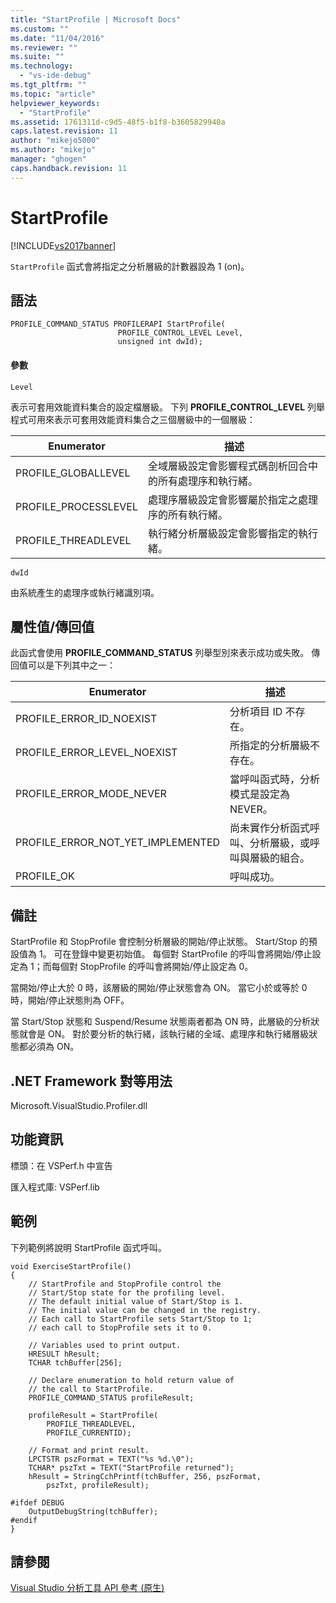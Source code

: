 ```yaml
---
title: "StartProfile | Microsoft Docs"
ms.custom: ""
ms.date: "11/04/2016"
ms.reviewer: ""
ms.suite: ""
ms.technology: 
  - "vs-ide-debug"
ms.tgt_pltfrm: ""
ms.topic: "article"
helpviewer_keywords: 
  - "StartProfile"
ms.assetid: 1761311d-c9d5-48f5-b1f8-b3605829940a
caps.latest.revision: 11
author: "mikejo5000"
ms.author: "mikejo"
manager: "ghogen"
caps.handback.revision: 11
---
```

# StartProfile
[!INCLUDE[vs2017banner](../code-quality/includes/vs2017banner.md)]

`StartProfile` 函式會將指定之分析層級的計數器設為 1 \(on\)。  
  
## 語法  
  
```  
PROFILE_COMMAND_STATUS PROFILERAPI StartProfile(  
                        PROFILE_CONTROL_LEVEL Level,   
                        unsigned int dwId);  
```  
  
#### 參數  
 `Level`  
  
 表示可套用效能資料集合的設定檔層級。  下列 **PROFILE\_CONTROL\_LEVEL** 列舉程式可用來表示可套用效能資料集合之三個層級中的一個層級：  
  
|Enumerator|描述|  
|----------------|--------|  
|PROFILE\_GLOBALLEVEL|全域層級設定會影響程式碼剖析回合中的所有處理序和執行緒。|  
|PROFILE\_PROCESSLEVEL|處理序層級設定會影響屬於指定之處理序的所有執行緒。|  
|PROFILE\_THREADLEVEL|執行緒分析層級設定會影響指定的執行緒。|  
  
 `dwId`  
  
 由系統產生的處理序或執行緒識別項。  
  
## 屬性值\/傳回值  
 此函式會使用 **PROFILE\_COMMAND\_STATUS** 列舉型別來表示成功或失敗。  傳回值可以是下列其中之一：  
  
|Enumerator|描述|  
|----------------|--------|  
|PROFILE\_ERROR\_ID\_NOEXIST|分析項目 ID 不存在。|  
|PROFILE\_ERROR\_LEVEL\_NOEXIST|所指定的分析層級不存在。|  
|PROFILE\_ERROR\_MODE\_NEVER|當呼叫函式時，分析模式是設定為 NEVER。|  
|PROFILE\_ERROR\_NOT\_YET\_IMPLEMENTED|尚未實作分析函式呼叫、分析層級，或呼叫與層級的組合。|  
|PROFILE\_OK|呼叫成功。|  
  
## 備註  
 StartProfile 和 StopProfile 會控制分析層級的開始\/停止狀態。  Start\/Stop 的預設值為 1。  可在登錄中變更初始值。  每個對 StartProfile 的呼叫會將開始\/停止設定為 1；而每個對 StopProfile 的呼叫會將開始\/停止設定為 0。  
  
 當開始\/停止大於 0 時，該層級的開始\/停止狀態會為 ON。  當它小於或等於 0 時，開始\/停止狀態則為 OFF。  
  
 當 Start\/Stop 狀態和 Suspend\/Resume 狀態兩者都為 ON 時，此層級的分析狀態就會是 ON。  對於要分析的執行緒，該執行緒的全域、處理序和執行緒層級狀態都必須為 ON。  
  
## .NET Framework 對等用法  
 Microsoft.VisualStudio.Profiler.dll  
  
## 功能資訊  
 標頭：在 VSPerf.h 中宣告  
  
 匯入程式庫: VSPerf.lib  
  
## 範例  
 下列範例將說明 StartProfile 函式呼叫。  
  
```  
void ExerciseStartProfile()  
{  
    // StartProfile and StopProfile control the  
    // Start/Stop state for the profiling level.   
    // The default initial value of Start/Stop is 1.   
    // The initial value can be changed in the registry.   
    // Each call to StartProfile sets Start/Stop to 1;   
    // each call to StopProfile sets it to 0.   
  
    // Variables used to print output.  
    HRESULT hResult;  
    TCHAR tchBuffer[256];  
  
    // Declare enumeration to hold return value of   
    // the call to StartProfile.  
    PROFILE_COMMAND_STATUS profileResult;  
  
    profileResult = StartProfile(  
        PROFILE_THREADLEVEL,  
        PROFILE_CURRENTID);  
  
    // Format and print result.  
    LPCTSTR pszFormat = TEXT("%s %d.\0");  
    TCHAR* pszTxt = TEXT("StartProfile returned");  
    hResult = StringCchPrintf(tchBuffer, 256, pszFormat,   
        pszTxt, profileResult);  
  
#ifdef DEBUG  
    OutputDebugString(tchBuffer);  
#endif  
}  
```  
  
## 請參閱  
 [Visual Studio 分析工具 API 參考 \(原生\)](../profiling/visual-studio-profiler-api-reference-native.md)